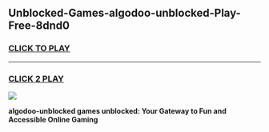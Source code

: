 
## Unblocked-Games-algodoo-unblocked-Play-Free-8dnd0
<h3>
<a href="https://premium76.site?title=algodoo-unblocked&ref=23A">CLICK TO PLAY</a></h3>
<hr>

<h3>
<a href="https://premium76.site?title=algodoo-unblocked&ref=23A">CLICK 2 PLAY</a>
  
</h3>

<a href="https://premium76.site?title=algodoo-unblocked&ref=23A"><img src="https://clearcache.store/games.png"></a>


**algodoo-unblocked games unblocked: Your Gateway to Fun and Accessible Online Gaming**
